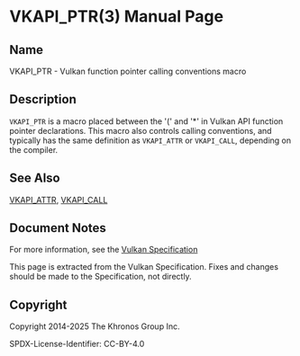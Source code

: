 # VKAPI\_PTR(3) Manual Page

## Name

VKAPI\_PTR - Vulkan function pointer calling conventions macro



## [](#_description)Description

`VKAPI_PTR` is a macro placed between the '(' and '\*' in Vulkan API function pointer declarations. This macro also controls calling conventions, and typically has the same definition as `VKAPI_ATTR` or `VKAPI_CALL`, depending on the compiler.

## [](#_see_also)See Also

[VKAPI\_ATTR](https://registry.khronos.org/vulkan/specs/latest/man/html/VKAPI_ATTR.html), [VKAPI\_CALL](https://registry.khronos.org/vulkan/specs/latest/man/html/VKAPI_CALL.html)

## [](#_document_notes)Document Notes

For more information, see the [Vulkan Specification](https://registry.khronos.org/vulkan/specs/latest/html/vkspec.html#boilerplate-platform-specific-calling-conventions)

This page is extracted from the Vulkan Specification. Fixes and changes should be made to the Specification, not directly.

## [](#_copyright)Copyright

Copyright 2014-2025 The Khronos Group Inc.

SPDX-License-Identifier: CC-BY-4.0
